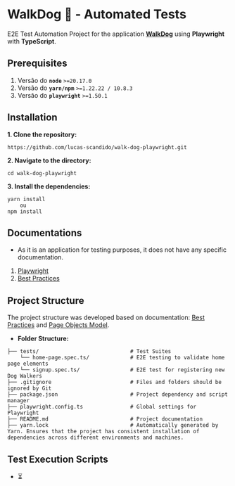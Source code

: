# WalkDog 🦮 - Automated Tests
E2E Test Automation Project for the application **[WalkDog](https://walkdog.vercel.app)** using **Playwright** with **TypeScript**.

## Prerequisites
1. Versão do **`node`** `>=20.17.0`
2. Versão do **`yarn/npm`** `>=1.22.22 / 10.8.3`
3. Versão do **`playwright`** `>=1.50.1`

## Installation
**1. Clone the repository:**

```
https://github.com/lucas-scandido/walk-dog-playwright.git
```

**2. Navigate to the directory:**

```
cd walk-dog-playwright
```

**3. Install the dependencies:**
```
yarn install
    ou
npm install
```

## Documentations
- As it is an application for testing purposes, it does not have any specific documentation.

1. [Playwright](https://playwright.dev/docs/intro)
2. [Best Practices](https://playwright.dev/docs/best-practices)

## Project Structure
The project structure was developed based on documentation: [Best Practices](https://playwright.dev/docs/best-practices) and [Page Objects Model](https://playwright.dev/docs/pom). 

- **Folder Structure:**
```                                             
├── tests/                             # Test Suites
    └── home-page.spec.ts/             # E2E testing to validate home page elements
    └── signup.spec.ts/                # E2E test for registering new Dog Walkers             
├── .gitignore                         # Files and folders should be ignored by Git
├── package.json                       # Project dependency and script manager                        
├── playwright.config.ts               # Global settings for Playwright
├── README.md                          # Project documentation   
├── yarn.lock                          # Automatically generated by Yarn. Ensures that the project has consistent installation of dependencies across different environments and machines.                            
```

## Test Execution Scripts
- ⏳